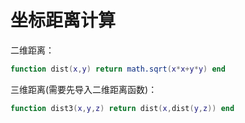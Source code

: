 # 坐标距离计算

二维距离：

```lua
function dist(x,y) return math.sqrt(x*x+y*y) end
```

三维距离(需要先导入二维距离函数)：

```lua
function dist3(x,y,z) return dist(x,dist(y,z)) end
```
